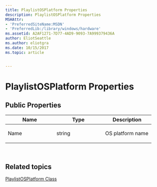 ```yaml
---
title: PlaylistOSPlatform Properties
description: PlaylistOSPlatform Properties
MSHAttr:
- 'PreferredSiteName:MSDN'
- 'PreferredLib:/library/windows/hardware'
ms.assetid: A2AF1271-7D77-4AD9-9093-7A999379436A
author: EliotSeattle
ms.author: eliotgra
ms.date: 10/15/2017
ms.topic: article


---
```


# PlaylistOSPlatform Properties


## <span id="Public_Properties"></span><span id="public_properties"></span><span id="PUBLIC_PROPERTIES"></span>Public Properties


<table>
<colgroup>
<col width="33%" />
<col width="33%" />
<col width="33%" />
</colgroup>
<thead>
<tr class="header">
<th>Name</th>
<th>Type</th>
<th>Description</th>
</tr>
</thead>
<tbody>
<tr class="odd">
<td><p>Name</p></td>
<td><p>string</p></td>
<td><p>OS platform name</p></td>
</tr>
</tbody>
</table>

 

## <span id="related_topics"></span>Related topics


[PlaylistOSPlatform Class](playlistosplatform-class.md)

 

 







